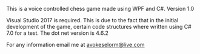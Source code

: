 
This is a voice controlled chess game made using WPF and C#.
Version 1.0


Visual Studio 2017 is required. This is due to the fact that in the initial development of the game, certain code structures where written using
 C# 7.0 for a test. The dot net version is 4.6.2



For any information email me at avokeselorm@live.com
